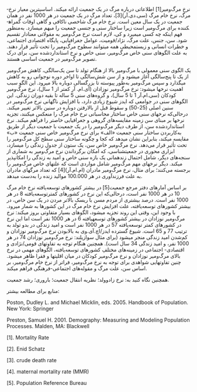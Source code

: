  نرخ مرگ‌ومیر[1] اطلاعاتی درباره مرگ در یک جمعیت ارائه می­کند. اساسی­ترین معیار نرخ­ مرگ، نرخ خام مرگ (سی.دی.آر)[3]، تعداد مرگ­ در یک جمعیت در هر 1000 نفر در همان جمعیت در یک سال معین است. نرخ خام مرگ شاخصی ناکافی و گاهی اوقات گمراه­کننده برای مرگ‌ومیر است زیرا ساختار سنی و جنسی جمعیت را مبهم می­سازد. به‌منظور فهم اینکه چه کسی می­میرد و کی، لازم است نرخ مرگ‌ومیر به مقولاتی معنادار تقسیم شود. سن، جنس، علت مرگ، نژاد/قومیت، عوامل جغرافیایی، پایگاه اقتصادی اجتماعی، و خطرات انسانی و زیست­محیطی همه می­توانند سطوح مرگ‌ومیر را تحت تأثیر قرار دهند. به علت الگوهای سنی خاص مرگ‌ومیر، سنی خاص و نرخ استانداردشده سن، برای درک تصویر مرگ‌ومیر در جمعیت اساسی هستند.

 یک الگوی سنی معمولی با مرگ‌ومیر بالا از هنگام تولد تا سن یک‌سالگی، کاهش مرگ‌ومیر از یک تا پنج‌سالگی آغاز می­شود و از سن شش‌سالگی تا اواخر دوره نوجوانی رو به کاهش می­گذارد و سپس مرگ‌ومیر به‌طور پیوسته تا بزرگسالی دوباره بالا می­رود. این الگو سبب اهمیت نرخ­ها می­شود: نرخ مرگ‌ومیر نوزادان (آی.ام. آر کمتر از 1 سال)، نرخ مرگ‌ومیر کودکان (سی.ام.آر 1 تا 5 سال)، و گروه‌های سنی 5 ساله تا بقیه دوران زندگی. این الگوهای سنی در جوامعی که ایدز شیوع زیادی دارد، با افزایش ناگهانی نرخ مرگ‌ومیر در سنین اصلی (25-50) و سقوط قبل از بالارفتن دوباره در سنین بالاتر تغییر می­کند. درحالی‌که نرخ­های سنی خاص ساختار محاسباتی نرخ خام مرگ را منعکس می­کنند، تجزیه نرخ­ها بر مبنای سن زمینه مقایسه‌های گروهی و جغرافیایی خاص­تر را فراهم می­کند. نرخ استانداردشده سن‌، از طرف دیگر مرگ‌ومیر را در یک جمعیت با جمعیت دیگر از طریق به‌کاربردن ساختار سنی جمعیت «الف» برای نرخ مرگ‌ومیر خاص سنی جمعیت «ب» مقایسه می­کند، بنابراین نشان می­دهد که کجا و چگونه ساختار سنی سطح کل مرگ‌ومیر را تحت تأثیر قرار می‌دهد. نرخ مرگ‌ومیر خاص سن، یک ستون از جدول زندگی را می­سازد، ابزاری محوری در جمعیت­شناسی، که امکان برگرداندن نرخ مرگ‌ومیر به شماری از سنجه‌های دیگر، شامل احتمال زنده­مانی یک بازه سنی خاص و امید به زندگی را امکان­پذیر می­کند. دیگر نرخ­های مهم مرگ‌ومیر شامل مواردی است که علت­های خاص مرگ‌ومیر را برجسته می‌کنند؛ برای مثال، نرخ مرگ‌ومیر مادران (ام.ام.آر)[4] که تعداد مرگ­های مادران به علت فرزندآوری در هر 100.000 موالید زنده را به‌دست می­دهد.

 بر اساس آمارهای دفتر مرجع جمعیت[5] در بیشتر کشورهای توسعه‌یافته نرخ خام مرگ 10 در هر 1000 نفر است، درحالی‌که این نرخ در کشورهای کمترتوسعه‌یافته 8 در هر 1000 نفر است. درصد بیشتری از مردم مسن با ریسک بالاتر مردن در یک سن خاص، در بیشتر کشورهای توسعه‌یافته، علت افزایش نرخ خام مرگ در این کشورها به شمار می­رود. با وجود این، وقتی این روند تجزیه می­شود، الگوهای بسیار متفاوتی بروز می­کند: نرخ مرگ‌ومیر نوزادان در بیشتر کشورهای توسعه­یافته 6 در هر 1000 نفر است اما این نرخ در کشورهای کمتر توسعه‌یافته 57 در هر 1000 نفر است و امید زندگی در بدو تولد به ترتیب 77 و 65 است. شیوع گسترده ایدز/اچ.آی.وی به بالا‌بودن نرخ مرگ‌ومیر نوزادان و کم‌شدن امید زندگی منجر می­شود (برای مثال سوازیلند: نرخ مرگ‌ومیر نوزادان 74 در هر 1000 نفر، و امید زندگی 34 سال است). همچنین هنگام توجه به تفاوت­های قومی/نژادی و اقتصادی- اجتماعی در زمینه‌های مختلفِ کشورهای توسعه‌یافته، الگوهای مهمی در نرخ بالای مرگ‌ومیر نوزادان و نرخ مرگ‌ومیر کودکان در میان اقلیت­ها و فقرا ظاهر می­شود. چنین تفاوت­هایی شواهدی برای توجه به نرخ مرگ‌ومیر، فراتر از نرخ خام مرگ‌ومیر، بر اساس سن، علت مرگ و مقوله‌های اجتماعی-فرهنگی فراهم می­کند.

همچنین نگاه کنید به: نرخ زادوولد؛ نظریه انتقال جمعیت؛ باروری؛ رشد جمعیت.

منابع برای مطالعه بیشتر:

Poston, Dudley L. and Michael Micklin, eds. 2005. Handbook of Population. New York: Springer

Preston, Samuel H. 2001. Demography: Measuring and Modeling Population Processes. Malden, MA: Blackwell

 [1]. Mortality Rate

[2]. Enid Schatz

[3]. crude death rate

[4]. maternal mortality rate (MMR)

[5]. Population Reference Bureau

 

 

 

 